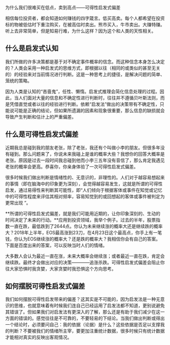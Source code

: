 为什么我们很难买在低点，卖到高点——可得性启发式偏差

相信每位投资者，都会知道如何赚钱的四字箴言。低买高卖。每个人都希望在投资标的物被低估时下重注购买，在被高估时卖出。熊市买入，牛市卖出。大赚特赚。听上去非常简单，但是知易行难，为什么这样？因为这个和人类的天性相关。

## 什么是启发式认知 ##
我们所做的许多决策都是基于对不确定事件概率的信念。而这种信念本身怎么决定的？人类会采用一种启发式的思维方式，即根据以往（相同的或类似的甚至无关的）的经验来对当前情况进行判断。这是一种思考上的捷径，是解决问题的简单、笼统的策略。

因为人类是认知的“吝啬鬼”，任性、懒惰。启发式推理会简化信息处理的过程。因此，当人们面对大量的信息和不确定性进行判断时，往往并不遵循贝叶斯法则，而是凭借直觉或者以往的经验进行判断。依赖“启发法”做出的决策带有不确定性，只能说可能是正确的结论，但如果所遗漏的因素和现象很重要，那么信息的缺损就会导致产生判断和估计上的严重偏差。

## 什么是可得性启发式偏差 ##

近期我总是碰到我的朋友老张，除了老张，我还有个叫做小李的朋友。但很多年没有碰到。那么问题来了，你说未来我碰上是谁的概率大些？我想你的回答大概率是老张。原因是过去一段时间我总碰到他而小李三五年没有音信了，那么肯定我遇见老张的概率会更高。恭喜你，你亲身体验了一次可得性启发式偏差。

很多时候我们做出判断是情绪性的、无意识的，非理性的。人们对于越容易想起来的事情（即在脑海中的印象更为深刻），会觉得越容易发生，这就是所谓的可得性启发，通过易得性来判断其可能性，即“人们倾向于根据客体或事件在知觉或记忆中的可得性程度来评估其相对频率，容易知觉到的或回想起的客体或事件被判定为更常出现 ”。

**所谓的可得性启发式偏差，就是我们可能用近期的，让你印象深刻的、生动的时间决定了未来的行动。**应用到投资领域，我举个例子。过去的半年，股票指数一直在跌，最低跌到了2644点。你认为未来继续涨的概率大还是继续跌的概率大？2018年上半年，EOS最高涨到23刀，在4月23日这个最高点，你手上有一笔钱，你认为EOS继续涨的概率大？还是跌的概率大？我相信你会有自己的答案。下面是百度出来的答案，可以反映当时人们的情绪。

大多数人会认为最近一直在涨，未来大概率会继续涨；或者最近一直在跌，肯定会继续跌。最终才会做出对应的决策————追涨杀跌。可得性启发式偏差会阻止你往大家恐惧时我贪婪，大家贪婪时我恐惧这个方向思考。

## 如何摆脱可得性启发式偏差 ##
我们如何摆脱可得性启发带来的偏差？这其实是不可能的，因为启发法是一种无意识的思维，也就意味着有时候我们连自己已经运用了启发法都不知道，更别说避免其错误了。但如果我们对启发法有更深入的了解，那么还是有助于我们减少在这一方面的错误的。感觉往往是不可靠的，不要轻易的下结论。当我们做出判断或得出一个结论时，必须要问自己：我的依据（论据）是什么？这些依据是否足以支撑我的判断？不要被我们的情绪所主宰，要更加注重统计数据，很多时候只有统计数据才能相对真实的反映出客观情况。